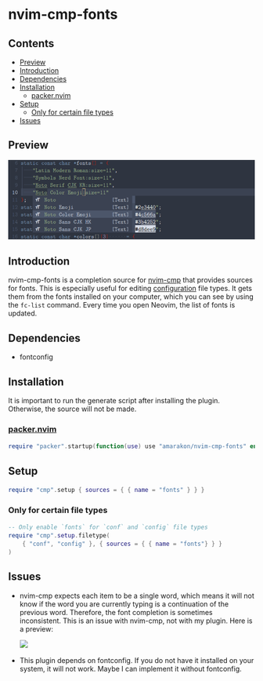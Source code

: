 nvim-cmp-fonts
================

## Contents

-   <a href="#preview" id="toc-preview">Preview</a>
-   <a href="#introduction" id="toc-introduction">Introduction</a>
-   <a href="#dependencies" id="toc-dependencies">Dependencies</a>
-   <a href="#installation" id="toc-installation">Installation</a>
    -   <a href="#packernvim" id="toc-packernvim"><span>packer.nvim</span></a>
-   <a href="#setup" id="toc-setup">Setup</a>
    -   <a href="#only-for-certain-file-types"
        id="toc-only-for-certain-file-types">Only for certain file types</a>
-   <a href="#issues" id="toc-issues">Issues</a>

## Preview

![](media/preview.png)

## Introduction

nvim-cmp-fonts is a completion source for
[nvim-cmp](https://github.com/hrsh7th/nvim-cmp) that provides sources
for fonts. This is especially useful for editing
[configuration](#only-for-certain-file-types) file types. It gets them
from the fonts installed on your computer, which you can see by using
the `fc-list` command. Every time you open Neovim, the list of fonts is
updated.

## Dependencies

-   fontconfig

## Installation

It is important to run the generate script after installing the plugin.
Otherwise, the source will not be made.

### [packer.nvim](https://github.com/wbthomason/packer.nvim)

``` lua
require "packer".startup(function(use) use "amarakon/nvim-cmp-fonts" end)
```

## Setup

``` lua
require "cmp".setup { sources = { { name = "fonts" } } }
```

### Only for certain file types

``` lua
-- Only enable `fonts` for `conf` and `config` file types
require "cmp".setup.filetype(
    { "conf", "config" }, { sources = { { name = "fonts"} } }
)
```

## Issues

-   nvim-cmp expects each item to be a single word, which means it will
    not know if the word you are currently typing is a continuation of
    the previous word. Therefore, the font completion is sometimes
    inconsistent. This is an issue with nvim-cmp, not with my plugin.
    Here is a preview:

    ![](media/issue.gif)

-   This plugin depends on fontconfig. If you do not have it installed
    on your system, it will not work. Maybe I can implement it without
    fontconfig.
